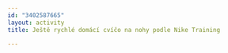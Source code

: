 ```yaml
---
id: "3402587665"
layout: activity
title: Ještě rychlé domácí cvíčo na nohy podle Nike Training

---
```

